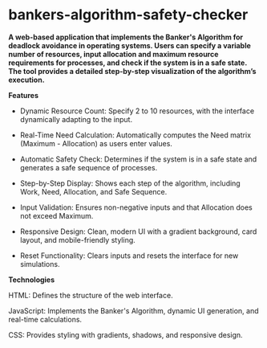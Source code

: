 # bankers-algorithm-safety-checker

**A web-based application that implements the Banker's Algorithm for deadlock avoidance in operating systems. Users can specify a variable number of resources, input allocation and maximum resource requirements for processes, and check if the system is in a safe state. The tool provides a detailed step-by-step visualization of the algorithm’s execution.**

**Features**





+ Dynamic Resource Count: Specify 2 to 10 resources, with the interface dynamically adapting to the input.



+ Real-Time Need Calculation: Automatically computes the Need matrix (Maximum - Allocation) as users enter values.



* Automatic Safety Check: Determines if the system is in a safe state and generates a safe sequence of processes.



+ Step-by-Step Display: Shows each step of the algorithm, including Work, Need, Allocation, and Safe Sequence.



+ Input Validation: Ensures non-negative inputs and that Allocation does not exceed Maximum.



+ Responsive Design: Clean, modern UI with a gradient background, card layout, and mobile-friendly styling.



+ Reset Functionality: Clears inputs and resets the interface for new simulations.

**Technologies**





HTML: Defines the structure of the web interface.



JavaScript: Implements the Banker's Algorithm, dynamic UI generation, and real-time calculations.



CSS: Provides styling with gradients, shadows, and responsive design.
